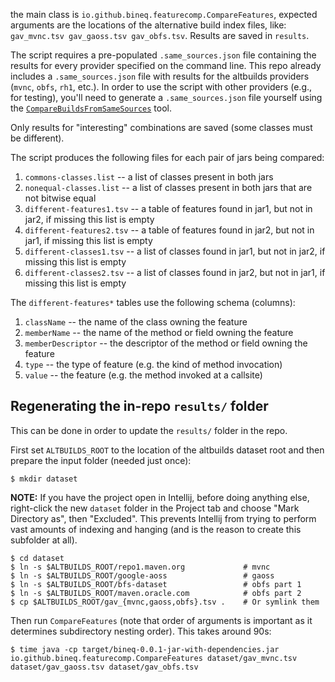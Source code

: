 the main class is `io.github.bineq.featurecomp.CompareFeatures`, 
expected arguments are the locations of the alternative build index files, like:
`gav_mvnc.tsv gav_gaoss.tsv gav_obfs.tsv`. Results are saved in `results`. 

The script requires a pre-populated `.same_sources.json` file containing the results for every provider specified on the command line.
This repo already includes a `.same_sources.json` file with results for the altbuilds providers (`mvnc`, `obfs`, `rh1`, etc.).
In order to use the script with other providers (e.g., for testing), you'll need to generate a `.same_sources.json` file yourself using the [`CompareBuildsFromSameSources`](https://github.com/binaryeq/tooling/blob/main/src/main/java/io/github/bineq/experiments/altbuilds/CompareBuildsFromSameSources.java) tool.

Only results for "interesting" combinations are saved (some classes must be different).

The script produces the following files for each pair of jars being compared:

1. `commons-classes.list` -- a list of classes present in both jars
2. `nonequal-classes.list` -- a list of classes present in both jars that are not bitwise equal
3. `different-features1.tsv` -- a table of features found in jar1, but not in jar2, if missing this list is empty
3. `different-features2.tsv` -- a table of features found in jar2, but not in jar1, if missing this list is empty
4. `different-classes1.tsv` -- a list of classes found in jar1, but not in jar2, if missing this list is empty
5. `different-classes2.tsv` -- a list of classes found in jar2, but not in jar1, if missing this list is empty

The `different-features*` tables use the following schema (columns):

1. `className` -- the name of the class owning the feature
2. `memberName` -- the name of the method or field owning the feature
3. `memberDescriptor` -- the descriptor of the method or field owning the feature
4. `type` -- the type of feature (e.g. the kind of method invocation)
5. `value` -- the feature (e.g. the method invoked at a callsite)

## Regenerating the in-repo `results/` folder

This can be done in order to update the `results/` folder in the repo.

First set `ALTBUILDS_ROOT` to the location of the altbuilds dataset root and then prepare the input folder (needed just once):
```
$ mkdir dataset
```

**NOTE:** If you have the project open in Intellij, before doing anything else, right-click the new `dataset` folder in the Project tab and choose "Mark Directory as", then "Excluded".
This prevents Intellij from trying to perform vast amounts of indexing and hanging (and is the reason to create this subfolder at all).

```
$ cd dataset
$ ln -s $ALTBUILDS_ROOT/repo1.maven.org             # mvnc
$ ln -s $ALTBUILDS_ROOT/google-aoss                 # gaoss
$ ln -s $ALTBUILDS_ROOT/bfs-dataset                 # obfs part 1
$ ln -s $ALTBUILDS_ROOT/maven.oracle.com            # obfs part 2
$ cp $ALTBUILDS_ROOT/gav_{mvnc,gaoss,obfs}.tsv .    # Or symlink them
```

Then run `CompareFeatures` (note that order of arguments is important as it determines subdirectory nesting order). This takes around 90s:
```
$ time java -cp target/bineq-0.0.1-jar-with-dependencies.jar io.github.bineq.featurecomp.CompareFeatures dataset/gav_mvnc.tsv dataset/gav_gaoss.tsv dataset/gav_obfs.tsv
```
